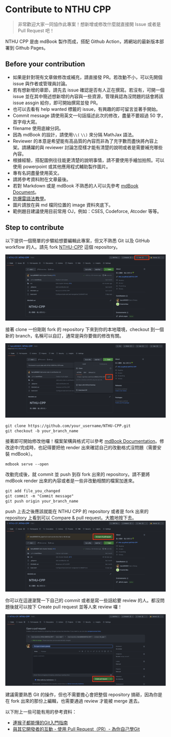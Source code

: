 # Contribute to NTHU CPP

> 非常歡迎大家一同協作此專案！想新增或修改什麼就直接開 Issue 或者是 Pull Request 吧！

NTHU CPP 是由 mdBook 製作而成，搭配 Github Action，將網站的最新版本部署到 Github Pages。

## Before your contribution
- 如果是針對現有文章做修改或補充，請直接發 PR。若改動不小，可以先開個 issue 與作者或管理員討論。
- 若有想新增的章節，請先去 issue 確認是否有人正在撰寫。若沒有，可開一個 issue 並在其中簡述想新增的內容與一些資源，管理員認為沒問題的話會將該 issue assgin 給你，即可開始撰寫並發 PR。
- 也可以去看有 help wanted 標籤的 issue，有興趣的即可留言並著手開始。
- Commit message 請使用英文一句話描述此次的修改，盡量不要超過 50 字，首字母大寫。
- filename 使用底線分詞。
- 因為 mdBook 的設計，請使用`\\(`  `\\)` 來分隔 MathJax 語法。
- Reviewer 的本意是希望能有高品質的內容而非為了充字數而盡快將內容上架。請踴躍的與 reviewer 討論怎麼樣才能有清楚的說明或者是需要補充哪些內容。
- 根據經驗，搭配圖例往往能更清楚的說明事情，請不要使用手繪加拍照。可以使用 powerpoint 或其他應用程式輔助製作圖片。
- 專有名詞盡量使用英文。
- 請將參考資料附在文章最後。
- 若對 Markdown 或是 mdBook 不熟悉的人可以先參考 [mdBook Document](https://rust-lang.github.io/mdBook/format/markdown.html)。
- [防爆雷語法教學](https://gist.github.com/jbsulli/03df3cdce94ee97937ebda0ffef28287)。
- 圖片請放在與 md 檔同位置的 image 資料夾底下。
- 範例題目建議使用目前常用 OJ，例如：CSES, Codeforce, Atcoder 等等。

## Step to contribute

以下提供一個簡單的步驟給想要編輯此專案，但又不熟悉 Git 以及 GitHub workflow 的人。請先 fork [NTHU-CPP](https://github.com/NTHU-CP/NTHU-CPP) 這個 repository。

![](image/fork.png)

接著 clone 一份剛剛 fork 的 repository 下來到你的本地環境，checkout 到一個新的 branch，名稱可以自訂，通常是與你要做的修改有關。

![](image/clone.png)

```
git clone https://github.com/your_username/NTHU-CPP.git
git checkout -b your_branch_name
```

接著即可開始修改他囉！檔案架構與格式可以參考 [mdBook Documentation](https://rust-lang.github.io/mdBook/)。修改途中/完成時，也記得要把他 render 出來確認自己的改動格式沒問題（需要安裝 mdBook）。

```
mdbook serve --open
```

改動完成後，就 commit 並 push 到存 fork 出來的 repository。請不要將 mdBook render 出來的內容或者是一些非改動相關的檔案加進來。

```
git add file_you_changed
git commit -m "Commit message"
git push origin your_branch_name
```

push 上去之後應該就能在 NTHU CPP 的 repository 或者是 fork 出來的 repository 上看到可以 Compare & pull request。大膽地按下去。
![](image/pr.png)

你可以在這邊瀏覽一下自己的 commit 或者是寫一些話給要 review 的人。都沒問題後就可以按下 Create pull request 並等人來 review 囉！

![](image/create_pr.png)

建議需要熟悉 Git 的操作，但也不需要擔心會把整個 repository 搞砸，因為你是在 fork 出來的那份上編輯，也需要通過 review 才能被 merge 進去。

以下附上一些可能有用的參考資料：
- [連猴子都能懂的Git入門指南](https://backlog.com/git-tutorial/tw/)
- [與其它開發者的互動 - 使用 Pull Request（PR）- 為你自己學Git](https://gitbook.tw/chapters/github/pull-request)

